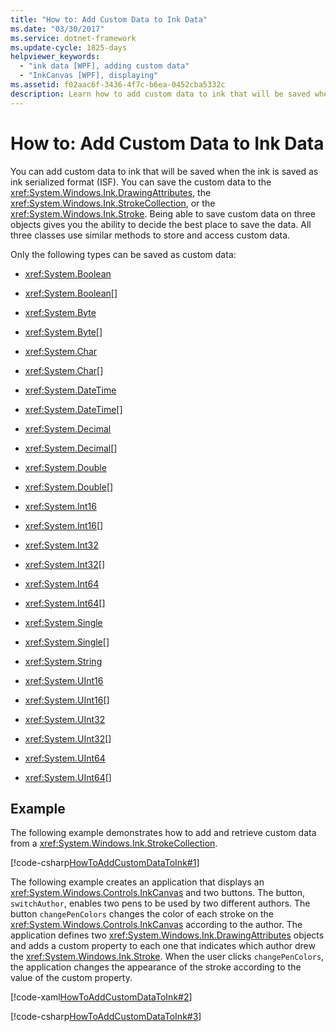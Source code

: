 ```yaml
---
title: "How to: Add Custom Data to Ink Data"
ms.date: "03/30/2017"
ms.service: dotnet-framework
ms.update-cycle: 1825-days
helpviewer_keywords:
  - "ink data [WPF], adding custom data"
  - "InkCanvas [WPF], displaying"
ms.assetid: f02aac6f-3436-4f7c-b6ea-0452cba5332c
description: Learn how to add custom data to ink that will be saved when the ink is saved as ink serialized format.
---
```

# How to: Add Custom Data to Ink Data

You can add custom data to ink that will be saved when the ink is saved as ink serialized format (ISF).  You can save the custom data to the <xref:System.Windows.Ink.DrawingAttributes>, the <xref:System.Windows.Ink.StrokeCollection>, or the <xref:System.Windows.Ink.Stroke>.  Being able to save custom data on three objects gives you the ability to decide the best place to save the data.  All three classes use similar methods to store and access custom data.

Only the following types can be saved as custom data:

- <xref:System.Boolean>

- <xref:System.Boolean>[]

- <xref:System.Byte>

- <xref:System.Byte>[]

- <xref:System.Char>

- <xref:System.Char>[]

- <xref:System.DateTime>

- <xref:System.DateTime>[]

- <xref:System.Decimal>

- <xref:System.Decimal>[]

- <xref:System.Double>

- <xref:System.Double>[]

- <xref:System.Int16>

- <xref:System.Int16>[]

- <xref:System.Int32>

- <xref:System.Int32>[]

- <xref:System.Int64>

- <xref:System.Int64>[]

- <xref:System.Single>

- <xref:System.Single>[]

- <xref:System.String>

- <xref:System.UInt16>

- <xref:System.UInt16>[]

- <xref:System.UInt32>

- <xref:System.UInt32>[]

- <xref:System.UInt64>

- <xref:System.UInt64>[]

## Example

The following example demonstrates how to add and retrieve custom data from a <xref:System.Windows.Ink.StrokeCollection>.

[!code-csharp[HowToAddCustomDataToInk#1](~/samples/snippets/csharp/VS_Snippets_Wpf/HowToAddCustomDataToInk/CSharp/Window1.xaml.cs#1)]

The following example creates an application that displays an <xref:System.Windows.Controls.InkCanvas> and two buttons.  The button, `switchAuthor`, enables two pens to be used by two different authors.  The button `changePenColors` changes the color of each stroke on the <xref:System.Windows.Controls.InkCanvas> according to the author.  The application defines two <xref:System.Windows.Ink.DrawingAttributes> objects and adds a custom property to each one that indicates which author drew the <xref:System.Windows.Ink.Stroke>.  When the user clicks `changePenColors`, the application changes the appearance of the stroke according to the value of the custom property.

[!code-xaml[HowToAddCustomDataToInk#2](~/samples/snippets/csharp/VS_Snippets_Wpf/HowToAddCustomDataToInk/CSharp/Window1.xaml#2)]

[!code-csharp[HowToAddCustomDataToInk#3](~/samples/snippets/csharp/VS_Snippets_Wpf/HowToAddCustomDataToInk/CSharp/Window1.xaml.cs#3)]
